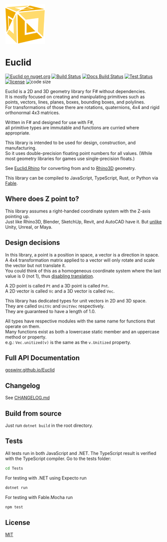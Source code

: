 ![Logo](https://raw.githubusercontent.com/goswinr/Euclid/main/Docs/img/logo128.png)

# Euclid

[![Euclid on nuget.org](https://img.shields.io/nuget/v/Euclid)](https://www.nuget.org/packages/Euclid/)
[![Build Status](https://github.com/goswinr/Euclid/actions/workflows/build.yml/badge.svg)](https://github.com/goswinr/Euclid/actions/workflows/build.yml)
[![Docs Build Status](https://github.com/goswinr/Euclid/actions/workflows/docs.yml/badge.svg)](https://github.com/goswinr/Euclid/actions/workflows/docs.yml)
[![Test Status](https://github.com/goswinr/Euclid/actions/workflows/test.yml/badge.svg)](https://github.com/goswinr/Euclid/actions/workflows/test.yml)
[![license](https://img.shields.io/github/license/goswinr/Euclid)](LICENSE.md)
![code size](https://img.shields.io/github/languages/code-size/goswinr/Euclid.svg)

Euclid is a 2D and 3D geometry library for F# without dependencies.<br>
It is mostly focused on creating and manipulating primitives such as<br>
points, vectors, lines, planes, boxes, bounding boxes, and polylines.<br>
For transformations of those there are rotations, quaternions, 4x4 and rigid orthonormal 4x3 matrices.

Written in F# and designed for use with F#, <br>
all primitive types are immutable and functions are curried where appropriate.<br>

This library is intended to be used for design, construction, and manufacturing.<br>
So it uses double-precision floating point numbers for all values. (While most geometry libraries for games use single-precision floats.)

See [Euclid.Rhino](https://github.com/goswinr/Euclid.Rhino) for converting from and to [Rhino3D](https://www.rhino3d.com/) geometry.

This library can be compiled to JavaScript, TypeScript, Rust, or Python via [Fable](https://fable.io/).

## Where does Z point to?

This library assumes a right-handed coordinate system with the Z-axis pointing up.<br>
Just like Rhino3D, Blender, SketchUp, Revit, and AutoCAD have it. But [unlike](https://bsky.app/profile/freya.bsky.social/post/3lat5r6hlck25) Unity, Unreal, or Maya.


## Design decisions

In this library, a point is a position in space, a vector is a direction in space.<br>
A 4x4 transformation matrix applied to a vector will only rotate and scale the vector but not translate it.<br>
You could think of this as a homogeneous coordinate system where the last value is 0 (not 1), thus [disabling translation](https://www.youtube.com/watch?v=o-xwmTODTUI&t=216s).

A 2D point is called `Pt` and a 3D point is called `Pnt`.<br>
A 2D vector is called `Vc` and a 3D vector is called `Vec`.<br>

This library has dedicated types for unit vectors in 2D and 3D space.<br>
They are called `UnitVc` and `UnitVec` respectively.<br>
They are guaranteed to have a length of 1.0.

All types have respective modules with the same name for functions that operate on them.<br>
Many functions exist as both a lowercase static member and an uppercase method or property.<br>
e.g.: `Vec.unitized(v)` is the same as the `v.Unitized` property.<br>

## Full API Documentation

[goswinr.github.io/Euclid](https://goswinr.github.io/Euclid/reference/euclid.html)

## Changelog
See [CHANGELOG.md](https://github.com/goswinr/Euclid/blob/main/CHANGELOG.md)

## Build from source
Just run `dotnet build` in the root directory.


## Tests
All tests run in both JavaScript and .NET.
The TypeScript result is verified with the TypeScript compiler.
Go to the tests folder:

```bash
cd Tests
```

For testing with .NET using Expecto run

```bash
dotnet run
```

For testing with Fable.Mocha run

```bash
npm test
```

## License
[MIT](https://github.com/goswinr/Euclid/blob/main/LICENSE.md)

